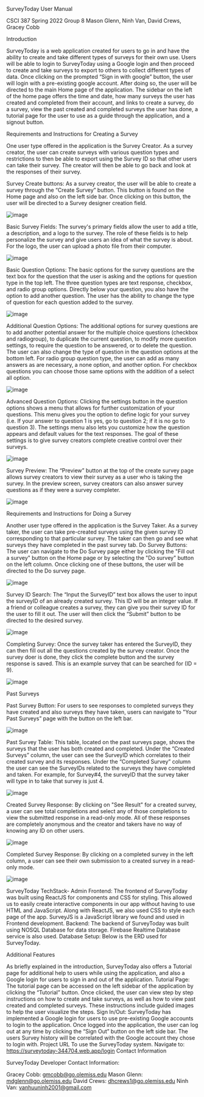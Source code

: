 

SurveyToday
User Manual

CSCI 387
Spring 2022
Group 8
Mason Glenn, Ninh Van, David Crews, Gracey Cobb

                       



Introduction

SurveyToday is a web application created for users to go in and have the ability to create and take different types of surveys for their own use. Users will be able to login to SurveyToday using a Google login and then proceed to create and take surveys to export to others to collect different types of data. Once clicking on the prompted “Sign in with google” button, the user will login with a pre-existing google account. After doing so, the user will be directed to the main Home page of the application. The sidebar on the left of the home page offers the time and date, how many surveys the user has created and completed from their account, and links to create a survey, do a survey, view the past created and completed surveys the user has done, a tutorial page for the user to use as a guide through the application, and a signout button.

Requirements and Instructions for Creating a Survey

One user type offered in the application is the Survey Creator. As a survey creator, the user can create surveys with various question types and restrictions to then be able to export using the Survey ID so that other users can take their survey. The creator will then be able to go back and look at the responses of their survey. 

Survey Create buttons: As a survey creator, the user will be able to create a survey through the “Create Survey” button. This button is found on the Home page and also on the left side bar. Once clicking on this button, the user will be directed to a Survey designer creation field.

![image](https://user-images.githubusercontent.com/63893969/165842818-2af51415-42b7-4a57-b47b-3da05379cea6.png)

Basic Survey Fields: The survey's primary fields allow the user to add a title, a description, and a logo to the survey. The role of these fields is to help personalize the survey and give users an idea of what the survey is about. For the logo, the user can upload a photo file from their computer.

![image](https://user-images.githubusercontent.com/63893969/165843031-8aacc7d8-e2d5-4cc7-8ad7-dddd0e98d46e.png)

Basic Question Options: The basic options for the survey questions are the text box for the question that the user is asking and the options for question type in the top left. The three question types are text response, checkbox, and radio group options. Directly below your question, you also have the option to add another question. The user has the ability to change the type of question for each question added to the survey.

![image](https://user-images.githubusercontent.com/63893969/165843168-ba2bfcfc-c963-4646-b78e-c964744f8e9a.png)   

Additional Question Options: The additional options for survey questions are to add another potential answer for the multiple choice questions (checkbox and radiogroup), to duplicate the current question, to modify more question settings, to require the question to be answered, or to delete the question. The user can also change the type of question in the question options at the bottom left. For radio group question type, the user can add as many answers as are necessary, a none option, and another option. For checkbox questions you can choose those same options with the addition of a select all option.

![image](https://user-images.githubusercontent.com/63893969/165843228-602eafc2-9594-4b53-9e39-59061c5a5e97.png)


Advanced Question Options: Clicking the settings button in the question options shows a menu that allows for further customization of your questions. This menu gives you the option to define logic for your survey (i.e. If your answer to question 1 is yes, go to question 2; if it is no go to question 3). The settings menu also lets you customize how the question appears and default values for the text responses. The goal of these settings is to give survey creators complete creative control over their surveys.

![image](https://user-images.githubusercontent.com/63893969/165843271-5bb2008c-ef91-4d59-80f4-135113b5d872.png)


Survey Preview: The “Preview” button at the top of the create survey page allows survey creators to view their survey as a user who is taking the survey. In the preview screen, survey creators can also answer survey questions as if they were a survey completer.

![image](https://user-images.githubusercontent.com/63893969/165843319-6e9bad61-936c-4491-9494-e662c4b83777.png)


Requirements and Instructions for Doing a Survey

Another user type offered in the application is the Survey Taker. As a survey taker, the user can take pre-created surveys using the given survey ID corresponding to that particular survey. The taker can then go and see what surveys they have completed in the past survey tab.
Do Survey Buttons: The user can navigate to the Do Survey page either by clicking the "Fill out a survey" button on the Home page or by selecting the "Do survey" button on the left column. Once clicking one of these buttons, the user will be directed to the Do survey page.

![image](https://user-images.githubusercontent.com/63893969/165843366-4c983490-9455-4892-9858-77725b1e404a.png)


Survey ID Search: The “Input the SurveyID” text box allows the user to input the surveyID of an already created survey. This ID will be an integer value. If a friend or colleague creates a survey, they can give you their survey ID for the user to fill it out. The user will then click the “Submit” button to be directed to the desired survey.

![image](https://user-images.githubusercontent.com/63893969/165843440-aa20d6c5-decb-4ab2-84a0-fc5376f7f6ae.png)
 
Completing Survey: Once the survey taker has entered the SurveyID, they can then fill out all the questions created by the survey creator. Once the survey doer is done, they click the complete button and the survey response is saved. This is an example survey that can be searched for (ID = 9).

![image](https://user-images.githubusercontent.com/63893969/165843491-6872bbe4-54cb-4ea5-921d-2164954067f7.png)

Past Surveys

Past Survey Button: For users to see responses to completed surveys they have created and also surveys they have taken, users can navigate to "Your Past Surveys” page with the button on the left bar.

![image](https://user-images.githubusercontent.com/63893969/165843540-a3e2a212-8f31-43c7-a8a4-e84f37334093.png)


Past Survey Table: This table, located on the past surveys page, shows the surveys that the user has both created and completed. Under the “Created Surveys” column, the user can see the SurveyID which correlates to their created survey and its responses. Under the “Completed Survey” column the user can see the SurveyIDs related to the surveys they have completed and taken. For example, for Survey#4, the surveyID that the survey taker will type in to take that survey is just 4. 

![image](https://user-images.githubusercontent.com/63893969/165843594-0bf5ab86-3feb-4d84-b983-da33804bbbf9.png)

Created Survey Response: By clicking on "See Result" for a created survey, a user can see total completions and select any of those completions to view the submitted response in a read-only mode. All of these responses are completely anonymous and the creator and takers have no way of knowing any ID on other users. 

![image](https://user-images.githubusercontent.com/63893969/165843634-4e3fac79-c1e1-4bf6-b331-918d82d07f9b.png)

Completed Survey Response: By clicking on a completed survey in the left column, a user can see their own submission to a created survey in a read-only mode. 

![image](https://user-images.githubusercontent.com/63893969/165843673-5435ced4-b7ac-4821-a00d-ae34e893cd91.png)

SurveyToday TechStack- Admin
Frontend: The frontend of SurveyToday was built using ReactJS for components and CSS for styling. This allowed us to easily create interactive components in our app without having to use HTML and JavaScript. Along with ReactJS, we also used CSS to style each page of the app. SurveyJS is a JavaScript library we found and used in Frontend development. 
Backend: The backend of SurveyToday was built using NOSQL Database for data storage. Firebase Realtime Database service is also used.
Database Setup: Below is the ERD used for SurveyToday. 
 

Additional Features

As briefly explained in the introduction, SurveyToday also offers a Tutorial page for additional help to users while using the application, and also a Google login for users to sign in and out of the application.
Tutorial Page: The tutorial page can be accessed on the left sidebar of the application by clicking the “Tutorial”  button. Once clicked, the user can view step by step instructions on how to create and take surveys, as well as how to view past created and completed surveys. These instructions include guided images to help the user visualize the steps. 
Sign In/Out: SurveyToday has implemented a Google login for users to use pre-existing Google accounts to login to the application. Once logged into the application, the user can log out at any time by clicking the “Sign Out” button on the left side bar. The users Survey history will be correlated with the Google account they chose to login with. 
Project URL
    To use the SurveyToday system. Navigate to: 
 	https://surveytoday-344704.web.app/login
Contact Information

SurveyToday Developer Contact Information:

Gracey Cobb: gmcobb@go.olemiss.edu
Mason Glenn: mdglenn@go.olemiss.edu
David Crews: dhcrews1@go.olemiss.edu
Ninh Van: vanhuuninh2001@gmail.com





